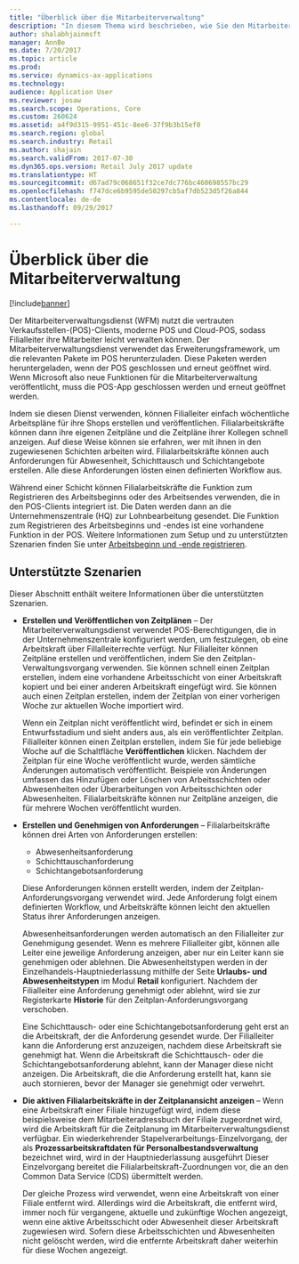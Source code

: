 ```yaml
---
title: "Überblick über die Mitarbeiterverwaltung"
description: "In diesem Thema wird beschrieben, wie Sie den Mitarbeiterverwaltungsdienst (WFM) verwenden können, um die vertrauten Verkaufsstellen-(POS)-Clients, moderne POS und Cloud-POS auszunutzen, sodass Filialleiter ihre Mitarbeiter leicht verwalten können."
author: shalabhjainmsft
manager: AnnBe
ms.date: 7/20/2017
ms.topic: article
ms.prod: 
ms.service: dynamics-ax-applications
ms.technology: 
audience: Application User
ms.reviewer: josaw
ms.search.scope: Operations, Core
ms.custom: 260624
ms.assetid: a4f9d315-9951-451c-8ee6-37f9b3b15ef0
ms.search.region: global
ms.search.industry: Retail
ms.author: shajain
ms.search.validFrom: 2017-07-30
ms.dyn365.ops.version: Retail July 2017 update
ms.translationtype: HT
ms.sourcegitcommit: d67ad79c068651f32ce7dc776bc460698557bc29
ms.openlocfilehash: f747dce6b9595de50297cb5af7db523d5f26a844
ms.contentlocale: de-de
ms.lasthandoff: 09/29/2017

---
```


# <a name="workforce-management-overview"></a>Überblick über die Mitarbeiterverwaltung

[!include[banner](includes/banner.md)]
    
Der Mitarbeiterverwaltungsdienst (WFM) nutzt die vertrauten Verkaufsstellen-(POS)-Clients, moderne POS und Cloud-POS, sodass Filialleiter ihre Mitarbeiter leicht verwalten können. Der Mitarbeiterverwaltungsdienst verwendet das Erweiterungsframework, um die relevanten Pakete im POS herunterzuladen. Diese Paketen werden heruntergeladen, wenn der POS geschlossen und erneut geöffnet wird. Wenn Microsoft also neue Funktionen für die Mitarbeiterverwaltung veröffentlicht, muss die POS-App geschlossen werden und erneut geöffnet werden.

Indem sie diesen Dienst verwenden, können Filialleiter einfach wöchentliche Arbeitspläne für ihre Shops erstellen und veröffentlichen. Filialarbeitskräfte können dann ihre eigenen Zeitpläne und die Zeitpläne ihrer Kollegen schnell anzeigen. Auf diese Weise können sie erfahren, wer mit ihnen in den zugewiesenen Schichten arbeiten wird. Filialarbeitskräfte können auch Anforderungen für Abwesenheit, Schichttausch und Schichtangebote erstellen. Alle diese Anforderungen lösten einen definierten Workflow aus.

Während einer Schicht können Filialarbeitskräfte die Funktion zum Registrieren des Arbeitsbeginns oder des Arbeitsendes verwenden, die in den POS-Clients integriert ist. Die Daten werden dann an die Unternehmenszentrale (HQ) zur Lohnbearbeitung gesendet. Die Funktion zum Registrieren des Arbeitsbeginns und -endes ist eine vorhandene Funktion in der POS. Weitere Informationen zum Setup und zu unterstützten Szenarien finden Sie unter [Arbeitsbeginn und -ende registrieren](retail-time-attendance.md).

## <a name="supported-scenarios"></a>Unterstützte Szenarien
Dieser Abschnitt enthält weitere Informationen über die unterstützten Szenarien.

- **Erstellen und Veröffentlichen von Zeitplänen** – Der Mitarbeiterverwaltungsdienst verwendet POS-Berechtigungen, die in der Unternehmenszentrale konfiguriert werden, um festzulegen, ob eine Arbeitskraft über Fillalleiterrechte verfügt. Nur Filialleiter können Zeitpläne erstellen und veröffentlichen, indem Sie den Zeitplan-Verwaltungsvorgang verwenden. Sie können schnell einen Zeitplan erstellen, indem eine vorhandene Arbeitsschicht von einer Arbeitskraft kopiert und bei einer anderen Arbeitskraft eingefügt wird. Sie können auch einen Zeitplan erstellen, indem der Zeitplan von einer vorherigen Woche zur aktuellen Woche importiert wird.

    Wenn ein Zeitplan nicht veröffentlicht wird, befindet er sich in einem Entwurfsstadium und sieht anders aus, als ein veröffentlichter Zeitplan. Filialleiter können einen Zeitplan erstellen, indem Sie für jede beliebige Woche auf die Schaltfläche **Veröffentlichen** klicken. Nachdem der Zeitplan für eine Woche veröffentlicht wurde, werden sämtliche Änderungen automatisch veröffentlicht. Beispiele von Änderungen umfassen das Hinzufügen oder Löschen von Arbeitsschichten oder Abwesenheiten oder Überarbeitungen von Arbeitsschichten oder Abwesenheiten. Filialarbeitskräfte können nur Zeitpläne anzeigen, die für mehrere Wochen veröffentlicht wurden.
    
- **Erstellen und Genehmigen von Anforderungen** – Filialarbeitskräfte können drei Arten von Anforderungen erstellen:

    - Abwesenheitsanforderung
    - Schichttauschanforderung
    - Schichtangebotsanforderung

    Diese Anforderungen können erstellt werden, indem der Zeitplan-Anforderungsvorgang verwendet wird. Jede Anforderung folgt einem definierten Workflow, und Arbeitskräfte können leicht den aktuellen Status ihrer Anforderungen anzeigen.
    
    Abwesenheitsanforderungen werden automatisch an den Filialleiter zur Genehmigung gesendet. Wenn es mehrere Filialleiter gibt, können alle Leiter eine jeweilige Anforderung anzeigen, aber nur ein Leiter kann sie genehmigen oder ablehnen. Die Abwesenheitstypen werden in der Einzelhandels-Hauptniederlassung mithilfe der Seite **Urlaubs- und Abwesenheitstypen** im Modul **Retail** konfiguriert. Nachdem der Filialleiter eine Anforderung genehmigt oder ablehnt, wird sie zur Registerkarte **Historie** für den Zeitplan-Anforderungsvorgang verschoben.
    
    Eine Schichttausch- oder eine Schichtangebotsanforderung geht erst an die Arbeitskraft, der die Anforderung gesendet wurde. Der Filialleiter kann die Anforderung erst anzuzeigen, nachdem diese Arbeitskraft sie genehmigt hat. Wenn die Arbeitskraft die Schichttausch- oder die Schichtangebotsanforderung ablehnt, kann der Manager diese nicht anzeigen. Die Arbeitskraft, die die Anforderung erstellt hat, kann sie auch stornieren, bevor der Manager sie genehmigt oder verwehrt.

- **Die aktiven Filialarbeitskräfte in der Zeitplanansicht anzeigen** – Wenn eine Arbeitskraft einer Filiale hinzugefügt wird, indem diese beispielsweise dem Mitarbeiteradressbuch der Filiale zugeordnet wird, wird die Arbeitskraft für die Zeitplanung im Mitarbeiterverwaltungsdienst verfügbar. Ein wiederkehrender Stapelverarbeitungs-Einzelvorgang, der als **Prozessarbeitskraftdaten für Personalbestandsverwaltung** bezeichnet wird, wird in der Hauptniederlassung ausgeführt Dieser Einzelvorgang bereitet die Filialarbeitskraft-Zuordnungen vor, die an den Common Data Service (CDS) übermittelt werden.

    Der gleiche Prozess wird verwendet, wenn eine Arbeitskraft von einer Filiale entfernt wird. Allerdings wird die Arbeitskraft, die entfernt wird, immer noch für vergangene, aktuelle und zukünftige Wochen angezeigt, wenn eine aktive Arbeitsschicht oder Abwesenheit dieser Arbeitskraft zugewiesen wird. Sofern diese Arbeitsschichten und Abwesenheiten nicht gelöscht werden, wird die entfernte Arbeitskraft daher weiterhin für diese Wochen angezeigt.

